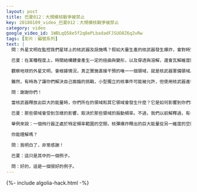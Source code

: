 ```yaml
---
layout: post
title: 巴夏012：大規模核戰爭被禁止
key: 20180109_video_巴夏012：大規模核戰爭被禁止
category: video
google_video_id: 1WBLqQ58e5f2q8ePLbadadFJSUO8Z6q2vRw
tags: [影片｜編號系列]
text: |
  問：外星文明在監控我們星球上的核武器及設施嗎？假如大量生產的核武器發生爆炸，會對時空結構體產生什麼影響？

  巴夏：在某種程度上，時間結構體會產生一定的扭曲與變形，以及穿透與溶解，還會瓦解維度間的屏障。核能的釋放極易產生巨大的能量釋放，而這種巨大的能量釋放有可能穿透不同的維度，並影響其它頻譜範圍的實相。

  觀察地球的外星文明，會根據情況，真正實施直接干預的唯一一個領域，就是核武器軍備領域。因為這個領域的活動狀況不僅僅影響到你們地球！當你們使用核武器釋放出巨大的能量時，影響涉及到你們之外的其它世界。因此，這已經被多次以非常確定的方式實證：有許多次，飛船盤旋在你們的核導彈發射井上空，進行電磁消除和修改發射編碼。

  雖然，有時為了讓你們解決自己面臨的挑戰，小型獨立的核事件可能被允許，但使用核武器進行大規模的全球性戰爭不被允許，因為這會影響到除你們以外的其它世界。我們已經多次向你們的各國政府和軍方表明和證實了這一點——我們的飛船曾經徹底阻止核導彈發射系統的運作，並且告知：我們能在任何想要的時候這樣做。

  問：謝謝你們！

  當核武器釋放出巨大的能量時，你們所在的領域和其它領域會發生什麼？它是如何影響到你們和其它領域的？

  巴夏：那些領域會受到怎樣的影響，取決於那些領域的振動頻率。不過，我們以前解釋過，有一種可能的情況是，根據不同振動位點的坐標圖進行的空間導航，可能會徹底崩潰。

  舉例來說：一個飛行器正處於特定頻率範圍的空間，核彈爆炸釋出的巨大能量從另一維度的空間滲漏了進來，這會突然影響這個飛行器，使它突然無法返回到它來自的地方。因為它突然發現周圍所有的坐標物所有的振動坐標都變了，變得奇怪和不連續。

  你能理解嗎？

  問：我明白了，非常感謝！

  巴夏：這只是其中的一個例子。

  問：好的，這是一個很好的例子。
---
```


{%- include algolia-hack.html -%}
